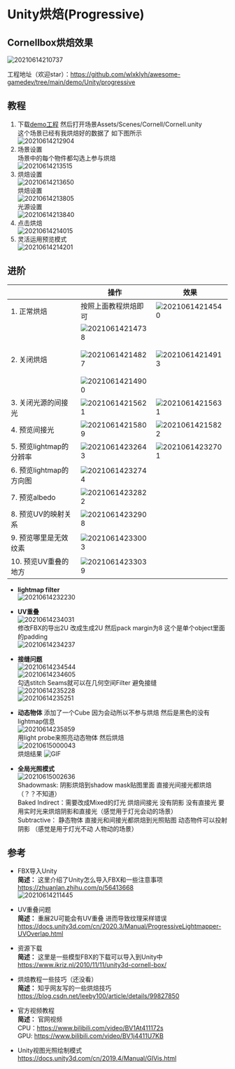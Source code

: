# Unity烘焙(Progressive)  

## Cornellbox烘焙效果
![20210614210737](https://raw.githubusercontent.com/wlxklyh/imagebed/master/imageforvscode/20210614210737.png)

工程地址（欢迎star）：https://github.com/wlxklyh/awesome-gamedev/tree/main/demo/Unity/progressive 

## 教程
1. 下载[demo工程](https://github.com/wlxklyh/awesome-gamedev/tree/main/demo/Unity/progressive ) 然后打开场景Assets/Scenes/Cornell/Cornell.unity  
这个场景已经有我烘焙好的数据了 如下图所示  
![20210614212904](https://raw.githubusercontent.com/wlxklyh/imagebed/master/imageforvscode/20210614212904.png)  
2. 场景设置  
场景中的每个物件都勾选上参与烘焙  
![20210614213515](https://raw.githubusercontent.com/wlxklyh/imagebed/master/imageforvscode/20210614213515.png)  
3. 烘焙设置  
![20210614213650](https://raw.githubusercontent.com/wlxklyh/imagebed/master/imageforvscode/20210614213650.png)  
烘焙设置  
![20210614213805](https://raw.githubusercontent.com/wlxklyh/imagebed/master/imageforvscode/20210614213805.png)  
光源设置  
![20210614213840](https://raw.githubusercontent.com/wlxklyh/imagebed/master/imageforvscode/20210614213840.png)  
4. 点击烘焙  
![20210614214015](https://raw.githubusercontent.com/wlxklyh/imagebed/master/imageforvscode/20210614214015.png)  
5. 灵活运用预览模式  
![20210614214201](https://raw.githubusercontent.com/wlxklyh/imagebed/master/imageforvscode/20210614214201.png)

## 进阶
||操作|效果|
|-|-|-|
|1. 正常烘焙|按照上面教程烘焙即可|![20210614214540](https://raw.githubusercontent.com/wlxklyh/imagebed/master/imageforvscode/20210614214540.png)|
|2. 关闭烘焙|![20210614214738](https://raw.githubusercontent.com/wlxklyh/imagebed/master/imageforvscode/20210614214738.png)<br></br> ![20210614214827](https://raw.githubusercontent.com/wlxklyh/imagebed/master/imageforvscode/20210614214827.png) <br></br> ![20210614214900](https://raw.githubusercontent.com/wlxklyh/imagebed/master/imageforvscode/20210614214900.png)|![20210614214913](https://raw.githubusercontent.com/wlxklyh/imagebed/master/imageforvscode/20210614214913.png)|
|3. 关闭光源的间接光|![20210614215621](https://raw.githubusercontent.com/wlxklyh/imagebed/master/imageforvscode/20210614215621.png)|![20210614215631](https://raw.githubusercontent.com/wlxklyh/imagebed/master/imageforvscode/20210614215631.png)|
|4. 预览间接光|![20210614215809](https://raw.githubusercontent.com/wlxklyh/imagebed/master/imageforvscode/20210614215809.png)| ![20210614215822](https://raw.githubusercontent.com/wlxklyh/imagebed/master/imageforvscode/20210614215822.png)|
|5. 预览lightmap的分辨率|![20210614232643](https://raw.githubusercontent.com/wlxklyh/imagebed/master/imageforvscode/20210614232643.png)|![20210614232701](https://raw.githubusercontent.com/wlxklyh/imagebed/master/imageforvscode/20210614232701.png)|
|6. 预览lightmap的方向图|![20210614232744](https://raw.githubusercontent.com/wlxklyh/imagebed/master/imageforvscode/20210614232744.png)||
|7. 预览albedo|![20210614232822](https://raw.githubusercontent.com/wlxklyh/imagebed/master/imageforvscode/20210614232822.png)||
|8. 预览UV的映射关系|![20210614232908](https://raw.githubusercontent.com/wlxklyh/imagebed/master/imageforvscode/20210614232908.png)||
|9. 预览哪里是无效纹素|![20210614233003](https://raw.githubusercontent.com/wlxklyh/imagebed/master/imageforvscode/20210614233003.png)||
|10. 预览UV重叠的地方|![20210614233039](https://raw.githubusercontent.com/wlxklyh/imagebed/master/imageforvscode/20210614233039.png)||


- **lightmap filter**  
![20210614232230](https://raw.githubusercontent.com/wlxklyh/imagebed/master/imageforvscode/20210614232230.png)

- **UV重叠**  
![20210614234031](https://raw.githubusercontent.com/wlxklyh/imagebed/master/imageforvscode/20210614234031.png)  
修改FBX的导出2U 改成生成2U 然后pack margin为8 这个是单个object里面的padding  
![20210614234237](https://raw.githubusercontent.com/wlxklyh/imagebed/master/imageforvscode/20210614234237.png)

- **接缝问题**  
![20210614234544](https://raw.githubusercontent.com/wlxklyh/imagebed/master/imageforvscode/20210614234544.png)  
![20210614234605](https://raw.githubusercontent.com/wlxklyh/imagebed/master/imageforvscode/20210614234605.png)  
勾选stitch Seams就可以在几何空间Filter 避免接缝  
![20210614235228](https://raw.githubusercontent.com/wlxklyh/imagebed/master/imageforvscode/20210614235228.png)  
![20210614235251](https://raw.githubusercontent.com/wlxklyh/imagebed/master/imageforvscode/20210614235251.png)  


- **动态物体** 
添加了一个Cube 因为会动所以不参与烘焙 然后是黑色的没有lightmap信息  
![20210614235859](https://raw.githubusercontent.com/wlxklyh/imagebed/master/imageforvscode/20210614235859.png)  
用light probe来照亮动态物体 然后烘焙  
![20210615000043](https://raw.githubusercontent.com/wlxklyh/imagebed/master/imageforvscode/20210615000043.png)  
烘焙结果
![GIF](https://raw.githubusercontent.com/wlxklyh/imagebed/master/imageforvscode/GIF.gif)

- **全局光照模式**    
![20210615002636](https://raw.githubusercontent.com/wlxklyh/imagebed/master/imageforvscode/20210615002636.png)  
Shadowmask: 阴影烘焙到shadow mask贴图里面 直接光间接光都烘焙 （？？不知道）  
Baked Indirect：需要改成Mixed的灯光 烘焙间接光 没有阴影 没有直接光 要用实时光来烘焙阴影和直接光（感觉用于灯光会动的场景）  
Subtractive： 静态物体 直接光和间接光都烘焙到光照贴图 动态物件可以投射阴影 （感觉是用于灯光不动 人物动的场景）  

## 参考
- FBX导入Unity  
**简述：** 这里介绍了Unity怎么导入FBX和一些注意事项  
https://zhuanlan.zhihu.com/p/56413668  
![20210614211445](https://raw.githubusercontent.com/wlxklyh/imagebed/master/imageforvscode/20210614211445.png)

- UV重叠问题  
**简述：** 重展2U可能会有UV重叠 进而导致纹理采样错误   
https://docs.unity3d.com/cn/2020.3/Manual/ProgressiveLightmapper-UVOverlap.html  

- 资源下载  
**简述：** 这里是一些模型FBX的下载可以导入到Unity中  
https://www.ikriz.nl/2010/11/11/unity3d-cornell-box/  

- 烘焙教程一些技巧（还没看）  
**简述：** 知乎网友写的一些烘焙技巧    
https://blog.csdn.net/leeby100/article/details/99827850  

- 官方视频教程   
**简述：** 官网视频  
CPU：https://www.bilibili.com/video/BV1At411172s  
GPU: https://www.bilibili.com/video/BV1j4411U7KB  

- Unity视图光照绘制模式  
https://docs.unity3d.com/cn/2019.4/Manual/GIVis.html  
